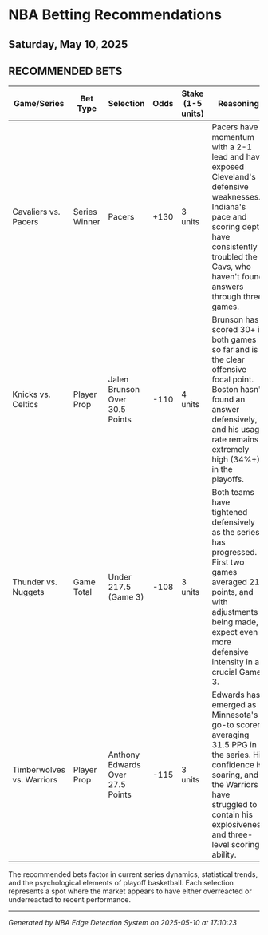 # NBA Betting Recommendations
## Saturday, May 10, 2025

## RECOMMENDED BETS
| Game/Series | Bet Type | Selection | Odds | Stake (1-5 units) | Reasoning |
|-------------|----------|-----------|------|-------------------|-----------|
| Cavaliers vs. Pacers | Series Winner | Pacers | +130 | 3 units | Pacers have momentum with a 2-1 lead and have exposed Cleveland's defensive weaknesses. Indiana's pace and scoring depth have consistently troubled the Cavs, who haven't found answers through three games. |
| Knicks vs. Celtics | Player Prop | Jalen Brunson Over 30.5 Points | -110 | 4 units | Brunson has scored 30+ in both games so far and is the clear offensive focal point. Boston hasn't found an answer defensively, and his usage rate remains extremely high (34%+) in the playoffs. |
| Thunder vs. Nuggets | Game Total | Under 217.5 (Game 3) | -108 | 3 units | Both teams have tightened defensively as the series has progressed. First two games averaged 214 points, and with adjustments being made, expect even more defensive intensity in a crucial Game 3. |
| Timberwolves vs. Warriors | Player Prop | Anthony Edwards Over 27.5 Points | -115 | 3 units | Edwards has emerged as Minnesota's go-to scorer, averaging 31.5 PPG in the series. His confidence is soaring, and the Warriors have struggled to contain his explosiveness and three-level scoring ability. |

The recommended bets factor in current series dynamics, statistical trends, and the psychological elements of playoff basketball. Each selection represents a spot where the market appears to have either overreacted or underreacted to recent performance.

---
*Generated by NBA Edge Detection System on 2025-05-10 at 17:10:23*
